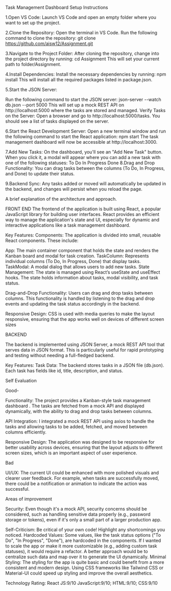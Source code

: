 Task Management Dashboard Setup Instructions

1.Open VS Code: Launch VS Code and open an empty folder where you want to set up the project.

2.Clone the Repository:
 Open the terminal in VS Code.
Run the following command to clone the repository:
git clone https://github.com/aisw12/Assignment.git

3.Navigate to the Project Folder:
  After cloning the repository, change into the project directory by running:
 cd Assignment
 This will set your current path to folder/Assignment.

4.Install Dependencies:
  Install the necessary dependencies by running:
  npm install
  This will install all the required packages listed in package.json.

5.Start the JSON Server:

Run the following command to start the JSON server:
json-server --watch db.json --port 5000
This will set up a mock REST API on http://localhost:5000 where the tasks are stored and managed.
Verify Tasks on the Server:
Open a browser and go to http://localhost:5000/tasks. You should see a list of tasks displayed on the server.

6.Start the React Development Server:
Open a new terminal window and run the following command to start the React application:
npm start
The task management dashboard will now be accessible at http://localhost:3000.

7.Add New Tasks:
On the dashboard, you'll see an "Add New Task" button. When you click it, a modal will appear where you can add a new task with one of the following statuses:
To Do
In Progress
Done
8.Drag and Drop Functionality:
You can drag tasks between the columns (To Do, In Progress, and Done) to update their status.

9.Backend Sync:
Any tasks added or moved will automatically be updated in the backend, and changes will persist when you reload the page.


A brief explanation of the architecture and approach.

FRONT END
The frontend of the application is built using React, a popular JavaScript library for building user interfaces. React provides an efficient way to manage the application's state and UI, especially for dynamic and interactive applications like a task management dashboard.

Key Features:
Components: The application is divided into small, reusable React components. These include:

App: The main container component that holds the state and renders the Kanban board and modal for task creation.
TaskColumn: Represents individual columns (To Do, In Progress, Done) that display tasks.
TaskModal: A modal dialog that allows users to add new tasks.
State Management: The state is managed using React’s useState and useEffect hooks. The state holds information about tasks, modal visibility, and task status.

Drag-and-Drop Functionality: Users can drag and drop tasks between columns. This functionality is handled by listening to the drag and drop events and updating the task status accordingly in the backend.

Responsive Design: CSS is used with media queries to make the layout responsive, ensuring that the app works well on devices of different screen sizes

BACKEND

The backend is implemented using JSON Server, a mock REST API tool that serves data in JSON format. This is particularly useful for rapid prototyping and testing without needing a full-fledged backend.

Key Features:
Task Data: The backend stores tasks in a JSON file (db.json). Each task has fields like id, title, description, and status.

Self Evaluation

Good-

Functionality: The project provides a Kanban-style task management dashboard . The tasks are fetched from a mock API and displayed dynamically, with the ability to drag and drop tasks between columns.

API Integration: I integrated a mock REST API using axios to handle the  tasks and allowing tasks to be added, fetched, and moved between columns efficiently.

Responsive Design: The application was designed to be responsive for better usability across devices, ensuring that the layout adjusts to different screen sizes, which is an important aspect of user experience.

Bad

UI/UX: The current UI could be enhanced with more polished visuals and clearer user feedback. For example, when tasks are successfully moved, there could be a notification or animation to indicate the action was successful.

Areas of improvement

Security: Even though it's a mock API, security concerns should be considered, such as handling sensitive data properly (e.g., password storage or tokens), even if it's only a small part of a larger production app.


Self-Criticism: Be critical of your own code! Highlight any shortcomings you noticed.
Hardcoded Values:
 Some values, like the task status options ("To Do", "In Progress", "Done"), are hardcoded in the components. If I wanted to scale the app or make it more customizable (e.g., adding custom task statuses), it would require a refactor. A better approach would be to centralize such data and map over it to generate the UI dynamically.
 Minimal Styling: 
 The styling for the app is quite basic and could benefit from a more consistent and modern design. Using CSS frameworks like Tailwind CSS or Material-UI could speed up styling and improve the overall aesthetics.

 Technology Rating:
 React JS:9/10
 JavaScript:9/10;
 HTML:9/10;
 CSS:9/10